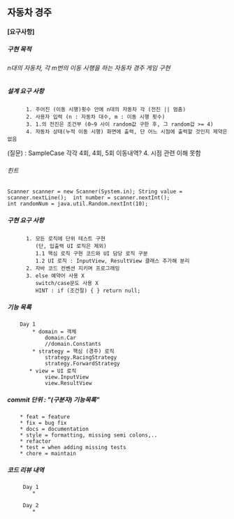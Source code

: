 ## **자동차 경주**

#### [요구사항]
##### 구현 목적
###### n대의 자동차, 각 m번의 이동 시행을 하는 자동차 경주 게임 구현
##### 설계 요구 사항
          1. 주어진 (이동 시행)횟수 안에 n대의 자동차 각 (전진 || 멈춤)
          2. 사용자 입력 (n : 자동차 대수, m : 이동 시행 횟수)
          3. 1.의 전진은 조건부 (0~9 사이 random값 구한 후, 그 random갑 >= 4)
          4. 자동차 상태(누적 이동 시행) 화면에 출력, 단 어느 시점에 출력할 것인지 제약은 없음 
(질문) : SampleCase 각각 4회, 4회, 5회 이동내역? 4. 시점 관련 이해 못함
###### 힌트
`Scanner scanner = new Scanner(System.in);
 String value = scanner.nextLine(); 
 int number = scanner.nextInt();`  
 `int randomNum = java.util.Random.nextInt(10);`
##### 구현 요구 사항 
          1. 모든 로직에 단위 테스트 구현
             (단, 입출력 UI 로직은 제외)
             1.1 핵심 로직 구현 코드와 UI 담당 로직 구분
             1.2 UI 로직 : InputView, ResultView 클래스 추가해 분리
          2. 자바 코드 컨벤션 지키며 프로그래밍
          3. else 예약어 사용 X
             switch/case문도 사용 X 
             HINT : if (조건절) { } return null;

##### 기능 목록 
        Day 1
            * domain = 객체 
                domain.Car
                //domain.Constants
            * strategy = 핵심 (경주) 로직
                strategy.RacingStrategy
                strategy.ForwardStrategy
           * view = UI 로직
                view.InputView
                view.ResultView

##### commit 단위 : "(구분자) 기능목록"
        * feat = feature
        * fix = bug fix
        * docs = documentation
        * style = formatting, missing semi colons,..
        * refactor
        * test = when adding missing tests
        * chore = maintain 
        
##### 코드 리뷰 내역
         Day 1
            * 
         
         Day 2
            * 
            
            
         